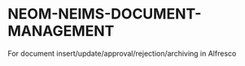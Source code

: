 # NEOM-NEIMS-DOCUMENT-MANAGEMENT
For document insert/update/approval/rejection/archiving in Alfresco
